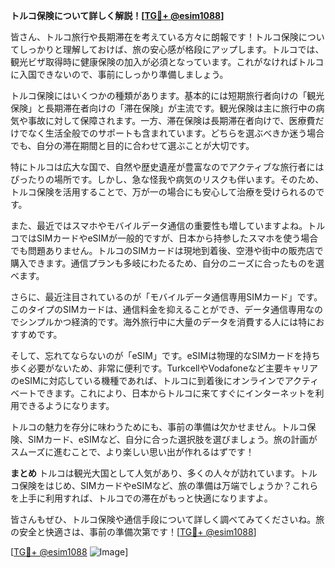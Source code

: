 **トルコ保険について詳しく解説！[[TG💪+ @esim1088](https://t.me/s/esim1088)]**

皆さん、トルコ旅行や長期滞在を考えている方々に朗報です！トルコ保険についてしっかりと理解しておけば、旅の安心感が格段にアップします。トルコでは、観光ビザ取得時に健康保険の加入が必須となっています。これがなければトルコに入国できないので、事前にしっかり準備しましょう。

トルコ保険にはいくつかの種類があります。基本的には短期旅行者向けの「観光保険」と長期滞在者向けの「滞在保険」が主流です。観光保険は主に旅行中の病気や事故に対して保障されます。一方、滞在保険は長期滞在者向けで、医療費だけでなく生活全般でのサポートも含まれています。どちらを選ぶべきか迷う場合でも、自分の滞在期間と目的に合わせて選ぶことが大切です。

特にトルコは広大な国で、自然や歴史遺産が豊富なのでアクティブな旅行者にはぴったりの場所です。しかし、急な怪我や病気のリスクも伴います。そのため、トルコ保険を活用することで、万が一の場合にも安心して治療を受けられるのです。

また、最近ではスマホやモバイルデータ通信の重要性も増していますよね。トルコではSIMカードやeSIMが一般的ですが、日本から持参したスマホを使う場合でも問題ありません。トルコのSIMカードは現地到着後、空港や街中の販売店で購入できます。通信プランも多岐にわたるため、自分のニーズに合ったものを選べます。

さらに、最近注目されているのが「モバイルデータ通信専用SIMカード」です。このタイプのSIMカードは、通信料金を抑えることができ、データ通信専用なのでシンプルかつ経済的です。海外旅行中に大量のデータを消費する人には特におすすめです。

そして、忘れてならないのが「eSIM」です。eSIMは物理的なSIMカードを持ち歩く必要がないため、非常に便利です。TurkcellやVodafoneなど主要キャリアのeSIMに対応している機種であれば、トルコに到着後にオンラインでアクティベートできます。これにより、日本からトルコに来てすぐにインターネットを利用できるようになります。

トルコの魅力を存分に味わうためにも、事前の準備は欠かせません。トルコ保険、SIMカード、eSIMなど、自分に合った選択肢を選びましょう。旅の計画がスムーズに進むことで、より楽しい思い出が作れるはずです！

**まとめ**
トルコは観光大国として人気があり、多くの人々が訪れています。トルコ保険をはじめ、SIMカードやeSIMなど、旅の準備は万端でしょうか？これらを上手に利用すれば、トルコでの滞在がもっと快適になりますよ。

皆さんもぜひ、トルコ保険や通信手段について詳しく調べてみてくださいね。旅の安全と快適さは、事前の準備次第です！[[TG💪+ @esim1088](https://t.me/s/esim1088)]

[[TG💪+ @esim1088](https://t.me/s/esim1088) ![Image](https://i.postimg.cc/Y0z9fWf4/image.png)]